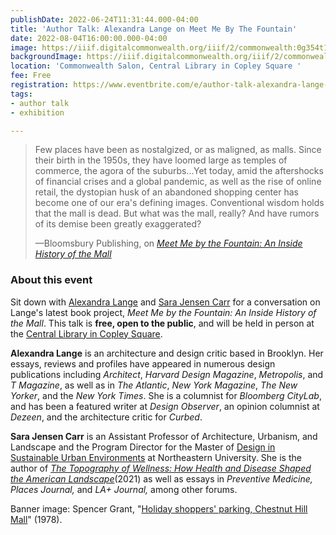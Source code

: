 ```yaml
---
publishDate: 2022-06-24T11:31:44.000-04:00
title: 'Author Talk: Alexandra Lange on Meet Me By The Fountain'
date: 2022-08-04T16:00:00.000-04:00
image: https://iiif.digitalcommonwealth.org/iiif/2/commonwealth:0g354t14z/full/,1200/0/default.jpg
backgroundImage: https://iiif.digitalcommonwealth.org/iiif/2/commonwealth:0g354t14z/full/,1200/0/default.jpg
location: 'Commonwealth Salon, Central Library in Copley Square '
fee: Free
registration: https://www.eventbrite.com/e/author-talk-alexandra-lange-on-meet-me-by-the-fountain-tickets-373389186107
tags:
- author talk
- exhibition

---
```

> Few places have been as nostalgized, or as maligned, as malls. Since their birth in the 1950s, they have loomed large as temples of commerce, the agora of the suburbs...Yet today, amid the aftershocks of financial crises and a global pandemic, as well as the rise of online retail, the dystopian husk of an abandoned shopping center has become one of our era's defining images. Conventional wisdom holds that the mall is dead. But what was the mall, really? And have rumors of its demise been greatly exaggerated?
>
> —Bloomsbury Publishing, on [_Meet Me by the Fountain: An Inside History of the Mall_](https://www.bloomsbury.com/us/meet-me-by-the-fountain-9781635576023/)

### About this event

Sit down with [Alexandra Lange](https://www.alexandralange.net/) and [Sara Jensen Carr](https://camd.northeastern.edu/faculty/sara-jensen-carr/) for a conversation on Lange's latest book project, _Meet Me by the Fountain: An Inside History of the Mall_. This talk is **free, open to the public**, and will be held in person at the [Central Library in Copley Square](https://www.bpl.org/locations/3/).

**Alexandra Lange** is an architecture and design critic based in Brooklyn. Her essays, reviews and profiles have appeared in numerous design publications including _Architect_, _Harvard Design Magazine_, _Metropolis_, and _T Magazine_, as well as in _The Atlantic_, _New York Magazine_, _The New Yorker_, and the _New York Times_. She is a columnist for _Bloomberg CityLab_, and has been a featured writer at _Design Observer_, an opinion columnist at _Dezeen_, and the architecture critic for _Curbed_.

**Sara Jensen Carr** is an Assistant Professor of Architecture, Urbanism, and Landscape and the Program Director for the Master of [Design in Sustainable Urban Environments](https://camd.northeastern.edu/program/design-for-sustainable-urban-environments-mdes-suen/) at Northeastern University. She is the author of [_The Topography of Wellness: How Health and Disease Shaped the American Landscape_](https://www.upress.virginia.edu/title/5781#:\~:text=In%20The%20Topography%20of%20Wellness,the%20epidemiology%20of%20the%20environment.)(2021) as well as essays in _Preventive Medicine, Places Journal,_ and _LA+ Journal,_ among other forums.

Banner image: Spencer Grant, "[Holiday shoppers' parking, Chestnut Hill Mall](https://www.digitalcommonwealth.org/search/commonwealth:0g354t13p)" (1978).